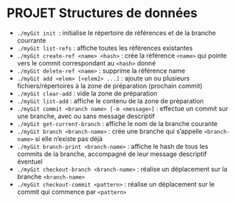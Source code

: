 # PROJET Structures de données

* `./myGit init `: initialise le répertoire de références et de la branche courrante   
* `./myGit list-refs` : affiche toutes les références existantes  
* `./myGit create-ref <name> <hash>` : crée la référence `<name>` qui pointe vers le commit correspondant au `<hash>` donné  
* `./myGit delete-ref <name>` : supprime la référence name  
* `./myGit add <elem> [<elem2> ...]` : ajoute un ou plusieurs fichiers/répertoires à la zone de préparation (prochain commit)  
* `./myGit clear-add` : vide la zone de préparation  
* `./myGit list-add` : affiche le contenu de la zone de préparation  
* `./myGit commit <branch name> [-m <message>]` : effectue un commit sur une branche, avec   ou sans message descriptif  
* `./myGit get-current-branch` : affiche le nom de la branche courante  
* `./myGit branch <branch-name>` : crée une branche qui s’appelle `<branch-name>` si elle   n’existe pas déjà  
* `./myGit branch-print <branch-name>` : affiche le hash de tous les commits de la branche,   accompagné de leur message descriptif éventuel  
* `./myGit checkout-branch <branch-name>` : réalise un déplacement sur la branche   `<branch-name>`  
* `./myGit checkout-commit <pattern>` : réalise un déplacement sur le commit qui commence par   `<pattern>`  
